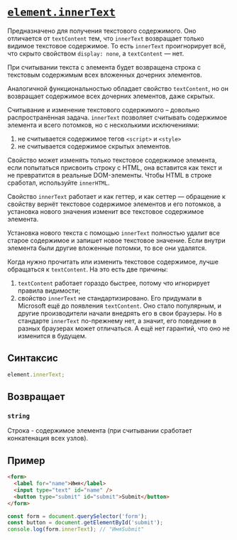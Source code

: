 # [`element.innerText`](../index.md)

Предназначено для получения текстового содержимого. Оно отличается от `textContent` тем, что `innerText` возвращает только видимое текстовое содержимое. То есть `innerText` проигнорирует всё, что скрыто свойством `display: none`, а `textContent` — нет.

При считывании текста с элемента будет возвращена строка с текстовым содержимым всех вложенных дочерних элементов.

Аналогичной функциональностью обладает свойство `textContent`, но он возвращает содержимое всех дочерних элементов, даже скрытых.

Считывание и изменение текстового содержимого – довольно распространённая задача. `innerText` позволяет считывать содержимое элемента и всего потомков, но с несколькими исключениями:

1. не считывается содержимое тегов `<script>` и `<style>`
2. не считывается содержимое скрытых элементов.

Свойство может изменять только текстовое содержимое элемента, если попытаться присвоить строку с HTML, она вставится как текст и не превратится в реальные DOM-элементы. Чтобы HTML в строке сработал, используйте `innerHTML`.

Свойство `innerText` работает и как геттер, и как сеттер — обращение к свойству вернёт текстовое содержимое элементов и его потомков, а установка нового значения изменит все текстовое содержимое элемента.

Установка нового текста с помощью `innerText` полностью удалит все старое содержимое и запишет новое текстовое значение. Если внутри элемента были другие вложенные потомки, то все они удалятся.

Когда нужно прочитать или изменить текстовое содержимое, лучше обращаться к `textContent`. На это есть две причины:

1. `textContent` работает гораздо быстрее, потому что игнорирует правила видимости;
2. свойство `innerText` не стандартизировано. Его придумали в Microsoft ещё до появления `textContent`. Оно стало популярным, и другие производители начали внедрять его в свои браузеры. Но в стандарте `innerText` по-прежнему нет, а значит, его поведение в разных браузерах может отличаться. А ещё нет гарантий, что оно не изменится в будущем.

## Синтаксис

```js
element.innerText;
```

## Возвращает

### `string`

Строка - содержимое элемента (при считывании сработает конкатенация всех узлов).

## Пример

```html
<form>
  <label for="name">Имя</label>
  <input type="text" id="name" />
  <button type="submit" id="submit">Submit</button>
</form>
```

```js
const form = document.querySelector('form');
const button = document.getElementById('submit');
console.log(form.innerText); // "ИмяSubmit"
```
